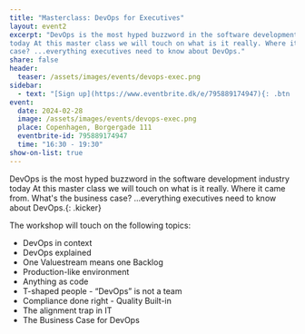```yaml
---
title: "Masterclass: DevOps for Executives"
layout: event2
excerpt: "DevOps is the most hyped buzzword in the software development industry
today At this master class we will touch on what is it really. Where it came from.  What's the business
case? ...everything executives need to know about DevOps."
share: false
header:
  teaser: /assets/images/events/devops-exec.png
sidebar:
  - text: "[Sign up](https://www.eventbrite.dk/e/795889174947){: .btn .btn--success target='_blank'}"
event:
  date: 2024-02-28
  image: /assets/images/events/devops-exec.png
  place: Copenhagen, Borgergade 111
  eventbrite-id: 795889174947
  time: "16:30 - 19:30"
show-on-list: true
---
```


DevOps is the most hyped buzzword in the software development industry
today At this master class we will touch on what is it really. Where it came from.  What's the business
case? ...everything executives need to know about DevOps.{: .kicker}

The workshop will touch on the following topics:

- DevOps in context
- DevOps explained
- One Valuestream means one Backlog
- Production-like environment
- Anything as code
- T-shaped people - “DevOps” is not a team
- Compliance done right - Quality Built-in
- The alignment trap in IT
- The Business Case for DevOps